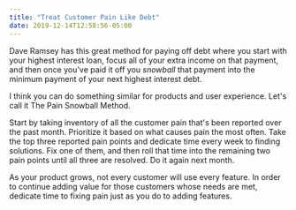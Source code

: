 ```yaml
---
title: "Treat Customer Pain Like Debt"
date: 2019-12-14T12:58:56-05:00
---
```


Dave Ramsey has this great method for paying off debt where you start with your highest interest loan, focus all of your extra income on that payment, and then once you've paid it off you *snowball* that payment into the minimum payment of your next highest interest debt. 

I think you can do something similar for products and user experience. Let's call it The Pain Snowball Method. 

Start by taking inventory of all the customer pain that's been reported over the past month. Prioritize it based on what causes pain the most often. Take the top three reported pain points and dedicate time every week to finding solutions. Fix one of them, and then roll that time into the remaining two pain points until all three are resolved. Do it again next month. 

As your product grows, not every customer will use every feature. In order to continue adding value for those customers whose needs are met, dedicate time to fixing pain just as you do to adding features. 
